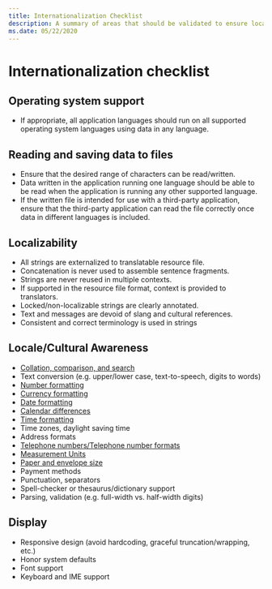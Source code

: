 ```yaml
---
title: Internationalization Checklist
description: A summary of areas that should be validated to ensure localizability.
ms.date: 05/22/2020
---
```


# Internationalization checklist

## Operating system support

- If appropriate, all application languages should run on all supported operating system languages using data in any language.

## Reading and saving data to files

- Ensure that the desired range of characters can be read/written.
- Data written in the application running one language should be able to be read when the application is running any other supported language.
- If the written file is intended for use with a third-party application, ensure that the third-party application can read the file correctly once data in different languages is included.

## Localizability

- All strings are externalized to translatable resource file.
- Concatenation is never used to assemble sentence fragments.
- Strings are never reused in multiple contexts.
- If supported in the resource file format, context is provided to translators.
- Locked/non-localizable strings are clearly annotated.
- Text and messages are devoid of slang and cultural references.
- Consistent and correct terminology is used in strings

## Locale/Cultural Awareness

- [Collation, comparison, and search](../locale/sorting-and-string-comparison.md)
- Text conversion (e.g. upper/lower case, text-to-speech, digits to words)
- [Number formatting](../locale/number-formatting.md)
- [Currency formatting](../locale/currency-formatting.md)
- [Date formatting](../locale/date-formatting.md)
- [Calendar differences](../locale/calendar-differences.md)
- [Time formatting](../locale/time-formatting.md)
- Time zones, daylight saving time
- Address formats
- [Telephone numbers/Telephone number formats](../locale/telephone-number.md)
- [Measurement Units](../locale/units-of-measurement.md)
- [Paper and envelope size](../locale/paper-size.md)
- Payment methods
- Punctuation, separators
- Spell-checker or thesaurus/dictionary support
- Parsing, validation (e.g. full-width vs. half-width digits)

## Display

- Responsive design (avoid hardcoding, graceful truncation/wrapping, etc.)
- Honor system defaults
- Font support
- Keyboard and IME support
